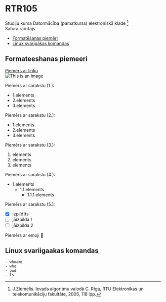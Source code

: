 # RTR105
Studiju kursa Datormācība (pamatkurss) elektroniskā klade [^1]  
Satura radītājs
- [Formatēšanas piemēri](https://github.com/tatusmatrix/RTR105/edit/main/README.md#formateeshanas-piemeeri)
- [Linux svarīgākas komandas](https://github.com/tatusmatrix/RTR105/edit/main/README.md#linux-svariigaakas-komandas)

## Formateeshanas piemeeri
[Piemērs ar linku](https://docs.github.com/en/get-started/writing-on-github/getting-started-with-writing-and-formatting-on-github/basic-writing-and-formatting-syntax)  
![This is an image](https://upload.wikimedia.org/wikipedia/commons/c/c9/Svg_example4.svg)  

Piemērs ar sarakstu (1.):  
- 1.elements
- 2.elements
- 3.elements

Piemērs ar sarakstu (2.):  
* 1.elements
* 2.elements
* 3.elements

Piemērs ar sarakstu (3.):  
1. elements
2. elements
3. elements

Piemērs ar sarakstu (4.):  
* 1.elements
  * 1.1.elements
    * 1.1.1.elements

Piemērs ar sarakstu (5.):  
- [x] izpildīts
- [ ] jāizpilda 1
- [ ] jāizpilda 2

Piemērs ar emoji :cookie:

## Linux svariigaakas komandas
```
- whoami
- who
- pwd
- ls
```


[^1]: J.Ziemelis. Ievads algoritmu valodā C. Rīga, RTU Elektronikas un telekomunikāciju fakultāte, 2006, 118 lpp.

